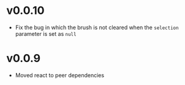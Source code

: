 # v0.0.10

- Fix the bug in which the brush is not cleared when the `selection` parameter is set as `null`

# v0.0.9

- Moved react to peer dependencies
